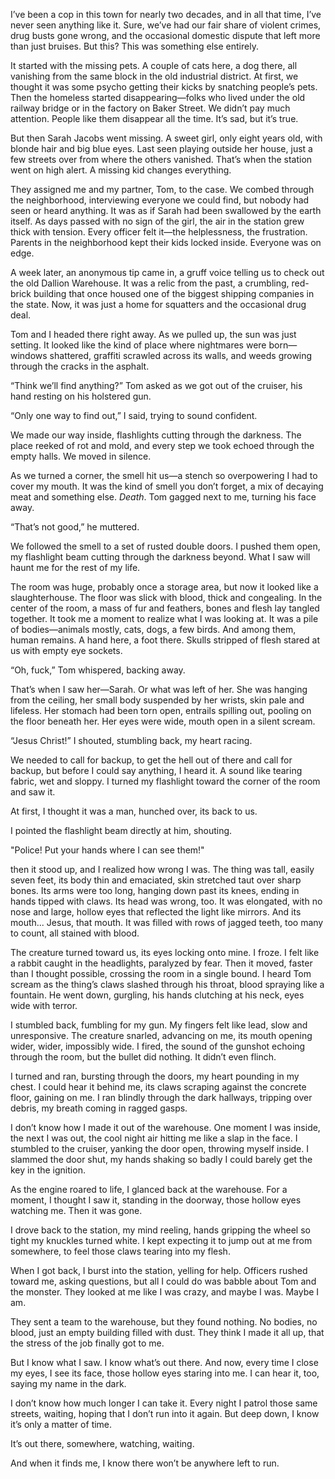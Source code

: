 I’ve been a cop in this town for nearly two decades, and in all that time, I’ve never seen anything like it. Sure, we’ve had our fair share of violent crimes, drug busts gone wrong, and the occasional domestic dispute that left more than just bruises. But this? This was something else entirely.

It started with the missing pets. A couple of cats here, a dog there, all vanishing from the same block in the old industrial district. At first, we thought it was some psycho getting their kicks by snatching people’s pets. Then the homeless started disappearing—folks who lived under the old railway bridge or in the factory on Baker Street. We didn’t pay much attention. People like them disappear all the time. It’s sad, but it’s true. 

But then Sarah Jacobs went missing. A sweet girl, only eight years old, with blonde hair and big blue eyes. Last seen playing outside her house, just a few streets over from where the others vanished. That’s when the station went on high alert. A missing kid changes everything.

They assigned me and my partner, Tom, to the case. We combed through the neighborhood, interviewing everyone we could find, but nobody had seen or heard anything. It was as if Sarah had been swallowed by the earth itself. As days passed with no sign of the girl, the air in the station grew thick with tension. Every officer felt it—the helplessness, the frustration. Parents in the neighborhood kept their kids locked inside. Everyone was on edge.

A week later, an anonymous tip came in, a gruff voice telling us to check out the old Dallion Warehouse. It was a relic from the past, a crumbling, red-brick building that once housed one of the biggest shipping companies in the state. Now, it was just a home for squatters and the occasional drug deal.

Tom and I headed there right away. As we pulled up, the sun was just setting. It looked like the kind of place where nightmares were born—windows shattered, graffiti scrawled across its walls, and weeds growing through the cracks in the asphalt.

“Think we’ll find anything?” Tom asked as we got out of the cruiser, his hand resting on his holstered gun.

“Only one way to find out,” I said, trying to sound confident. 

We made our way inside, flashlights cutting through the darkness. The place reeked of rot and mold, and every step we took echoed through the empty halls. We moved in silence.

As we turned a corner, the smell hit us—a stench so overpowering I had to cover my mouth. It was the kind of smell you don’t forget, a mix of decaying meat and something else. *Death*. Tom gagged next to me, turning his face away.

“That’s not good,” he muttered.

We followed the smell to a set of rusted double doors. I pushed them open, my flashlight beam cutting through the darkness beyond. What I saw will haunt me for the rest of my life.

The room was huge, probably once a storage area, but now it looked like a slaughterhouse. The floor was slick with blood, thick and congealing. In the center of the room, a mass of fur and feathers, bones and flesh lay tangled together. It took me a moment to realize what I was looking at. It was a pile of bodies—animals mostly, cats, dogs, a few birds. And among them, human remains. A hand here, a foot there. Skulls stripped of flesh stared at us with empty eye sockets.

“Oh, fuck,” Tom whispered, backing away. 

That’s when I saw her—Sarah. Or what was left of her. She was hanging from the ceiling, her small body suspended by her wrists, skin pale and lifeless. Her stomach had been torn open, entrails spilling out, pooling on the floor beneath her. Her eyes were wide, mouth open in a silent scream.

“Jesus Christ!” I shouted, stumbling back, my heart racing.

We needed to call for backup, to get the hell out of there and call for backup, but before I could say anything, I heard it. A sound like tearing fabric, wet and sloppy. I turned my flashlight toward the corner of the room and saw it.

At first, I thought it was a man, hunched over, its back to us.

I pointed the flashlight beam directly at him, shouting.

 "Police! Put your hands where I can see them!"

then it stood up, and I realized how wrong I was. The thing was tall, easily seven feet, its body thin and emaciated, skin stretched taut over sharp bones. Its arms were too long, hanging down past its knees, ending in hands tipped with claws. Its head was wrong, too. It was elongated, with no nose and large, hollow eyes that reflected the light like mirrors. And its mouth... Jesus, that mouth. It was filled with rows of jagged teeth, too many to count, all stained with blood.

The creature turned toward us, its eyes locking onto mine. I froze. I felt like a rabbit caught in the headlights, paralyzed by fear. Then it moved, faster than I thought possible, crossing the room in a single bound. I heard Tom scream as the thing’s claws slashed through his throat, blood spraying like a fountain. He went down, gurgling, his hands clutching at his neck, eyes wide with terror.

I stumbled back, fumbling for my gun. My fingers felt like lead, slow and unresponsive. The creature snarled, advancing on me, its mouth opening wider, wider, impossibly wide. I fired, the sound of the gunshot echoing through the room, but the bullet did nothing. It didn’t even flinch.

I turned and ran, bursting through the doors, my heart pounding in my chest. I could hear it behind me, its claws scraping against the concrete floor, gaining on me. I ran blindly through the dark hallways, tripping over debris, my breath coming in ragged gasps.

I don’t know how I made it out of the warehouse. One moment I was inside, the next I was out, the cool night air hitting me like a slap in the face. I stumbled to the cruiser, yanking the door open, throwing myself inside. I slammed the door shut, my hands shaking so badly I could barely get the key in the ignition.

As the engine roared to life, I glanced back at the warehouse. For a moment, I thought I saw it, standing in the doorway, those hollow eyes watching me. Then it was gone.

I drove back to the station, my mind reeling, hands gripping the wheel so tight my knuckles turned white. I kept expecting it to jump out at me from somewhere, to feel those claws tearing into my flesh.

When I got back, I burst into the station, yelling for help. Officers rushed toward me, asking questions, but all I could do was babble about Tom and the monster. They looked at me like I was crazy, and maybe I was. Maybe I am.

They sent a team to the warehouse, but they found nothing. No bodies, no blood, just an empty building filled with dust. They think I made it all up, that the stress of the job finally got to me.

But I know what I saw. I know what’s out there. And now, every time I close my eyes, I see its face, those hollow eyes staring into me. I can hear it, too, saying my name in the dark.

I don’t know how much longer I can take it. Every night I patrol those same streets, waiting, hoping that I don’t run into it again. But deep down, I know it’s only a matter of time.

It’s out there, somewhere, watching, waiting.

And when it finds me, I know there won’t be anywhere left to run.